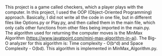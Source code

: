 This project is a game called checkers, which a player plays with the computer. 
In this project, I used the OOP (Object-Oriented Programming) approach. 
Basically, I did not write all the code in one file, but in different files like 
Options.py or Play.py, and then called them in the main file, which only calls other 
functions from other files being imported in the main.py. 
The algorithm used for returning the computer moves is the MinMax Algorithm (https://www.javatpoint.com/mini-max-algorithm-in-ai). 
The Big-O analyzer for this algorithm is: Time complexity - O(b^d) and Space Complexity - O(bd). This algorithm is implemented in MinMax_Algorithm.py.
